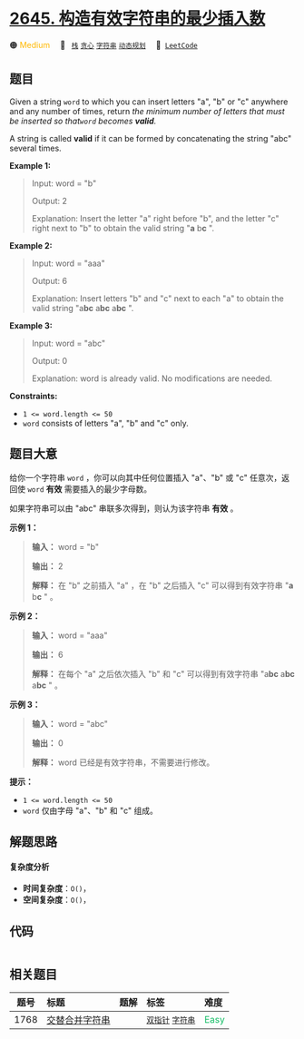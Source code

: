 # [2645. 构造有效字符串的最少插入数](https://leetcode.com/problems/minimum-additions-to-make-valid-string)

🟠 <font color=#ffb800>Medium</font>&emsp; 🔖&ensp; [`栈`](/tag/stack.md) [`贪心`](/tag/greedy.md) [`字符串`](/tag/string.md) [`动态规划`](/tag/dynamic-programming.md)&emsp; 🔗&ensp;[`LeetCode`](https://leetcode.com/problems/minimum-additions-to-make-valid-string)

## 题目

Given a string `word` to which you can insert letters "a", "b" or "c" anywhere
and any number of times, return _the minimum number of letters that must be
inserted so that`word` becomes **valid**._

A string is called **valid** if it can be formed by concatenating the string
"abc" several times.



**Example 1:**

> Input: word = "b"
> 
> Output: 2
> 
> Explanation: Insert the letter "a" right before "b", and the letter "c" right next to "b" to obtain the valid string "**a** b**c** ".

**Example 2:**

> Input: word = "aaa"
> 
> Output: 6
> 
> Explanation: Insert letters "b" and "c" next to each "a" to obtain the valid string "a**bc** a**bc** a**bc** ".

**Example 3:**

> Input: word = "abc"
> 
> Output: 0
> 
> Explanation: word is already valid. No modifications are needed. 

**Constraints:**

  * `1 <= word.length <= 50`
  * `word` consists of letters "a", "b" and "c" only. 


## 题目大意

给你一个字符串 `word` ，你可以向其中任何位置插入 "a"、"b" 或 "c" 任意次，返回使 `word` **有效** 需要插入的最少字母数。

如果字符串可以由 "abc" 串联多次得到，则认为该字符串 **有效** 。



**示例 1：**

> 
> 
> 
> 
> 
> **输入：** word = "b"
> 
> **输出：** 2
> 
> **解释：** 在 "b" 之前插入 "a" ，在 "b" 之后插入 "c" 可以得到有效字符串 "**a** b**c** " 。
> 
> 

**示例 2：**

> 
> 
> 
> 
> 
> **输入：** word = "aaa"
> 
> **输出：** 6
> 
> **解释：** 在每个 "a" 之后依次插入 "b" 和 "c" 可以得到有效字符串 "a**bc** a**bc** a**bc** " 。
> 
> 

**示例 3：**

> 
> 
> 
> 
> 
> **输入：** word = "abc"
> 
> **输出：** 0
> 
> **解释：** word 已经是有效字符串，不需要进行修改。 
> 
> 



**提示：**

  * `1 <= word.length <= 50`
  * `word` 仅由字母 "a"、"b" 和 "c" 组成。


## 解题思路

#### 复杂度分析

- **时间复杂度**：`O()`，
- **空间复杂度**：`O()`，

## 代码

```javascript

```

## 相关题目

<!-- prettier-ignore -->
| 题号 | 标题 | 题解 | 标签 | 难度 |
| :------: | :------ | :------: | :------ | :------ |
| 1768 | [交替合并字符串](https://leetcode.com/problems/merge-strings-alternately) |  |  [`双指针`](/tag/two-pointers.md) [`字符串`](/tag/string.md) | <font color=#15bd66>Easy</font> |